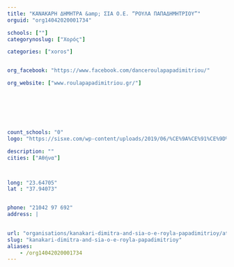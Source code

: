 ```yaml
---
title: "ΚΑΝΑΚΑΡΗ ΔΗΜΗΤΡΑ &amp; ΣΙΑ Ο.Ε. “ΡΟΥΛΑ ΠΑΠΑΔΗΜΗΤΡΙΟΥ”"
orguid: "org14042020001734"

schools: [""]
categorynoslug: ["Χορός"]

categories: ["xoros"]


org_facebook: "https://www.facebook.com/danceroulapapadimitriou/"

org_website: ["www.roulapapadimitriou.gr/"]







count_schools: "0"
logo: "https://sisxe.com/wp-content/uploads/2019/06/%CE%9A%CE%91%CE%9D%CE%91%CE%9A%CE%91%CE%A1%CE%97-%CE%94%CE%97%CE%9C%CE%97%CE%A4%CE%A1%CE%91-logo.png"

description: ""
cities: ["Αθήνα"]



long: "23.64705"
lat : "37.94073"


phone: "21042 97 692"
address: |
    

url: "organisations/kanakari-dimitra-and-sia-o-e-royla-papadimitrioy/athina/xoros"
slug: "kanakari-dimitra-and-sia-o-e-royla-papadimitrioy"
aliases:
    - /org14042020001734
---
```



